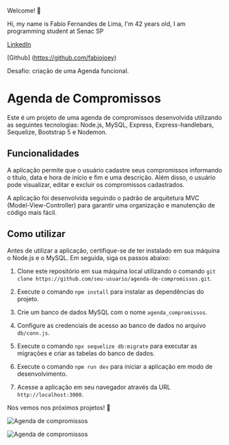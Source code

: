 Welcome! 👋

Hi, my name is Fabio Fernandes de Lima, I'm 42 years old, I am programming student at Senac SP

[LinkedIn](https://www.linkedin.com/in/fabio-fernandes-lima-a39105224/)

[Github] (https://github.com/fabiojoey)

Desafio: criação de uma Agenda funcional.

# Agenda de Compromissos

Este é um projeto de uma agenda de compromissos desenvolvida utilizando as seguintes tecnologias: Node.js, MySQL, Express, Express-handlebars, Sequelize, Bootstrap 5 e Nodemon.

## Funcionalidades

A aplicação permite que o usuário cadastre seus compromissos informando o título, data e hora de início e fim e uma descrição. Além disso, o usuário pode visualizar, editar e excluir os compromissos cadastrados.

A aplicação foi desenvolvida seguindo o padrão de arquitetura MVC (Model-View-Controller) para garantir uma organização e manutenção de código mais fácil.

## Como utilizar

Antes de utilizar a aplicação, certifique-se de ter instalado em sua máquina o Node.js e o MySQL. Em seguida, siga os passos abaixo:

1. Clone este repositório em sua máquina local utilizando o comando `git clone https://github.com/seu-usuario/agenda-de-compromissos.git`.

2. Execute o comando `npm install` para instalar as dependências do projeto.

3. Crie um banco de dados MySQL com o nome `agenda_compromissos`.

4. Configure as credenciais de acesso ao banco de dados no arquivo `db/conn.js`.

5. Execute o comando `npx sequelize db:migrate` para executar as migrações e criar as tabelas do banco de dados.

6. Execute o comando `npm run dev` para iniciar a aplicação em modo de desenvolvimento.

7. Acesse a aplicação em seu navegador através da URL `http://localhost:3000`.

Nos vemos nos próximos projetos! 🚀 

![Agenda de compromissos](./public/img/agenda1.png)

![Agenda de compromissos](./public/img/agenda3.png)

